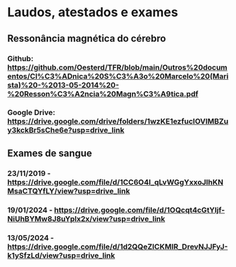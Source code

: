 # Laudos, atestados e exames


## Ressonância magnética do cérebro

### Github: https://github.com/Oesterd/TFR/blob/main/Outros%20documentos/Cl%C3%ADnica%20S%C3%A3o%20Marcelo%20(Marista)%20-%2013-05-2014%20-%20Resson%C3%A2ncia%20Magn%C3%A9tica.pdf

### Google Drive: https://drive.google.com/drive/folders/1wzKE1ezfucIOVlMBZuy3kckBr5sChe6e?usp=drive_link

## Exames de sangue

### 23/11/2019 - https://drive.google.com/file/d/1CC6O4I_qLvWGgYxxoJlhKNMsaCTQYfLY/view?usp=drive_link

### 19/01/2024 - https://drive.google.com/file/d/1OQcqt4cGtYIjf-NiUhBYMw8J8uYplx2x/view?usp=drive_link

### 13/05/2024 - https://drive.google.com/file/d/1d2QQeZlCKMIR_DrevNJJFyJ-k1ySfzLd/view?usp=drive_link



